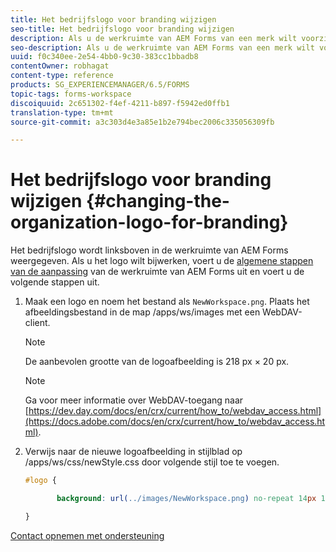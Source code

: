 ```yaml
---
title: Het bedrijfslogo voor branding wijzigen
seo-title: Het bedrijfslogo voor branding wijzigen
description: Als u de werkruimte van AEM Forms van een merk wilt voorzien, verschaft u het logo van uw organisatie door het standaardlogo aan te passen.
seo-description: Als u de werkruimte van AEM Forms van een merk wilt voorzien, verschaft u het logo van uw organisatie door het standaardlogo aan te passen.
uuid: f0c340ee-2e54-4bb0-9c30-383cc1bbadb8
contentOwner: robhagat
content-type: reference
products: SG_EXPERIENCEMANAGER/6.5/FORMS
topic-tags: forms-workspace
discoiquuid: 2c651302-f4ef-4211-b897-f5942ed0ffb1
translation-type: tm+mt
source-git-commit: a3c303d4e3a85e1b2e794bec2006c335056309fb

---
```



# Het bedrijfslogo voor branding wijzigen {#changing-the-organization-logo-for-branding}

Het bedrijfslogo wordt linksboven in de werkruimte van AEM Forms weergegeven. Als u het logo wilt bijwerken, voert u de [algemene stappen van de aanpassing](/help/forms/using/generic-steps-html-workspace-customization.md#generic-steps-for-html-workspace-customization) van de werkruimte van AEM Forms uit en voert u de volgende stappen uit.

1. Maak een logo en noem het bestand als `NewWorkspace.png`. Plaats het afbeeldingsbestand in de map /apps/ws/images met een WebDAV-client.

   >[!NOTE]
   >
   >De aanbevolen grootte van de logoafbeelding is 218 px × 20 px.

   >[!NOTE]
   >
   >Ga voor meer informatie over WebDAV-toegang naar [https://dev.day.com/docs/en/crx/current/how_to/webdav_access.html](https://docs.adobe.com/docs/en/crx/current/how_to/webdav_access.html).

1. Verwijs naar de nieuwe logoafbeelding in stijlblad op /apps/ws/css/newStyle.css door volgende stijl toe te voegen.

   ```css
   #logo {
   
          background: url(../images/NewWorkspace.png) no-repeat 14px 11px;
   
   }
   ```

[Contact opnemen met ondersteuning](https://www.adobe.com/account/sign-in.supportportal.html)
